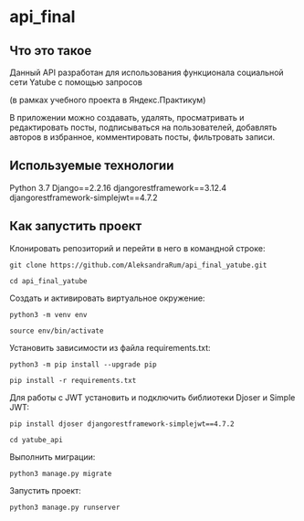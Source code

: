 # api_final

## Что это такое 

 Данный API разработан для использования функционала социальной сети Yatube с помощью запросов
 
 (в рамках учебного проекта в Яндекс.Практикум)

 В приложении можно создавать, удалять, просматривать и редактировать посты, подписываться на пользователей, добавлять авторов в избранное, комментировать посты, фильтровать записи.

## Используемые технологии

Python 3.7
Django==2.2.16
djangorestframework==3.12.4
djangorestframework-simplejwt==4.7.2

## Как запустить проект

Клонировать репозиторий и перейти в него в командной строке:

```
git clone https://github.com/AleksandraRum/api_final_yatube.git
```

```
cd api_final_yatube 
```

Cоздать и активировать виртуальное окружение:

```
python3 -m venv env
```

```
source env/bin/activate
```

Установить зависимости из файла requirements.txt:

```
python3 -m pip install --upgrade pip
```

```
pip install -r requirements.txt
```

Для работы с JWT установить и подключить библиотеки Djoser и Simple JWT:

```
pip install djoser djangorestframework-simplejwt==4.7.2 
```
```
cd yatube_api
```

Выполнить миграции:

```
python3 manage.py migrate
```

Запустить проект:

```
python3 manage.py runserver
```



